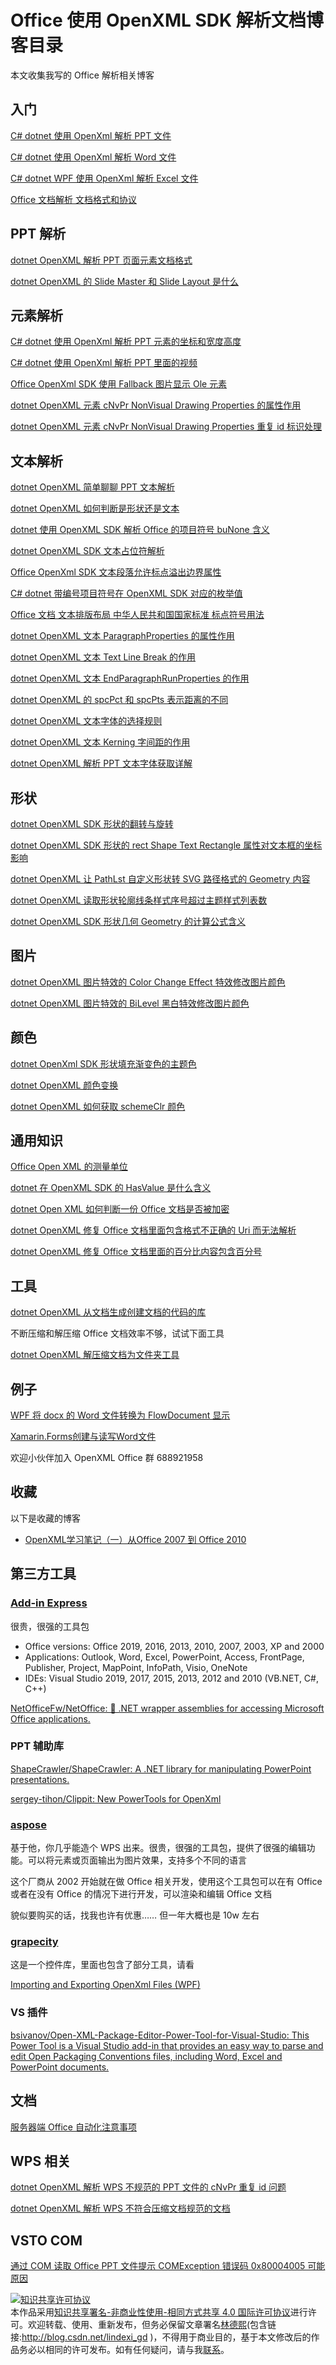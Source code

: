 # Office 使用 OpenXML SDK 解析文档博客目录

本文收集我写的 Office 解析相关博客

<!--more-->
<!-- CreateTime:7/4/2020 10:05:36 AM -->



## 入门

[C# dotnet 使用 OpenXml 解析 PPT 文件](https://blog.lindexi.com/post/C-dotnet-%E4%BD%BF%E7%94%A8-OpenXml-%E8%A7%A3%E6%9E%90-PPT-%E6%96%87%E4%BB%B6.html)

[C# dotnet 使用 OpenXml 解析 Word 文件](https://blog.lindexi.com/post/C-dotnet-%E4%BD%BF%E7%94%A8-OpenXml-%E8%A7%A3%E6%9E%90-Word-%E6%96%87%E4%BB%B6.html )

[C# dotnet WPF 使用 OpenXml 解析 Excel 文件](https://blog.lindexi.com/post/C-dotnet-WPF-%E4%BD%BF%E7%94%A8-OpenXml-%E8%A7%A3%E6%9E%90-Excel-%E6%96%87%E4%BB%B6.html)

[Office 文档解析 文档格式和协议](https://blog.lindexi.com/post/Office-%E6%96%87%E6%A1%A3%E8%A7%A3%E6%9E%90-%E6%96%87%E6%A1%A3%E6%A0%BC%E5%BC%8F%E5%92%8C%E5%8D%8F%E8%AE%AE.html )

## PPT 解析

[dotnet OpenXML 解析 PPT 页面元素文档格式](https://blog.lindexi.com/post/dotnet-OpenXML-%E8%A7%A3%E6%9E%90-PPT-%E9%A1%B5%E9%9D%A2%E5%85%83%E7%B4%A0%E6%96%87%E6%A1%A3%E6%A0%BC%E5%BC%8F.html )

[dotnet OpenXML 的 Slide Master 和 Slide Layout 是什么](https://blog.lindexi.com/post/dotnet-OpenXML-%E7%9A%84-Slide-Master-%E5%92%8C-Slide-Layout-%E6%98%AF%E4%BB%80%E4%B9%88.html )



## 元素解析

[C# dotnet 使用 OpenXml 解析 PPT 元素的坐标和宽度高度](https://blog.lindexi.com/post/C-dotnet-%E4%BD%BF%E7%94%A8-OpenXml-%E8%A7%A3%E6%9E%90-PPT-%E5%85%83%E7%B4%A0%E7%9A%84%E5%9D%90%E6%A0%87%E5%92%8C%E5%AE%BD%E5%BA%A6%E9%AB%98%E5%BA%A6.html)

[C# dotnet 使用 OpenXml 解析 PPT 里面的视频](https://blog.lindexi.com/post/C-dotnet-%E4%BD%BF%E7%94%A8-OpenXml-%E8%A7%A3%E6%9E%90-PPT-%E9%87%8C%E9%9D%A2%E7%9A%84%E8%A7%86%E9%A2%91.html)

[Office OpenXml SDK 使用 Fallback 图片显示 Ole 元素](https://blog.lindexi.com/post/Office-OpenXml-SDK-%E4%BD%BF%E7%94%A8-Fallback-%E5%9B%BE%E7%89%87%E6%98%BE%E7%A4%BA-Ole-%E5%85%83%E7%B4%A0.html)

[dotnet OpenXML 元素 cNvPr NonVisual Drawing Properties 的属性作用](https://blog.lindexi.com/post/dotnet-OpenXML-%E5%85%83%E7%B4%A0-cNvPr-NonVisual-Drawing-Properties-%E7%9A%84%E5%B1%9E%E6%80%A7%E4%BD%9C%E7%94%A8.html )

[dotnet OpenXML 元素 cNvPr NonVisual Drawing Properties 重复 id 标识处理](https://blog.lindexi.com/post/dotnet-OpenXML-%E5%85%83%E7%B4%A0-cNvPr-NonVisual-Drawing-Properties-%E9%87%8D%E5%A4%8D-id-%E6%A0%87%E8%AF%86%E5%A4%84%E7%90%86.html )

## 文本解析

[dotnet OpenXML 简单聊聊 PPT 文本解析](https://blog.lindexi.com/post/dotnet-OpenXML-%E7%AE%80%E5%8D%95%E8%81%8A%E8%81%8A-PPT-%E6%96%87%E6%9C%AC%E8%A7%A3%E6%9E%90.html )

[dotnet OpenXML 如何判断是形状还是文本](https://blog.lindexi.com/post/dotnet-OpenXML-%E5%A6%82%E4%BD%95%E5%88%A4%E6%96%AD%E6%98%AF%E5%BD%A2%E7%8A%B6%E8%BF%98%E6%98%AF%E6%96%87%E6%9C%AC.html )

[dotnet 使用 OpenXML SDK 解析 Office 的项目符号 buNone 含义](https://blog.lindexi.com/post/dotnet-%E4%BD%BF%E7%94%A8-OpenXML-SDK-%E8%A7%A3%E6%9E%90-Office-%E7%9A%84%E9%A1%B9%E7%9B%AE%E7%AC%A6%E5%8F%B7-buNone-%E5%90%AB%E4%B9%89.html)

[dotnet OpenXML SDK 文本占位符解析](https://blog.lindexi.com/post/dotnet-OpenXML-SDK-%E6%96%87%E6%9C%AC%E5%8D%A0%E4%BD%8D%E7%AC%A6%E8%A7%A3%E6%9E%90.html)

[Office OpenXml SDK 文本段落允许标点溢出边界属性](https://blog.lindexi.com/post/Office-OpenXml-SDK-%E6%96%87%E6%9C%AC%E6%AE%B5%E8%90%BD%E5%85%81%E8%AE%B8%E6%A0%87%E7%82%B9%E6%BA%A2%E5%87%BA%E8%BE%B9%E7%95%8C%E5%B1%9E%E6%80%A7.html)

[C# dotnet 带编号项目符号在 OpenXML SDK 对应的枚举值](https://blog.lindexi.com/post/C-dotnet-%E5%B8%A6%E7%BC%96%E5%8F%B7%E9%A1%B9%E7%9B%AE%E7%AC%A6%E5%8F%B7%E5%9C%A8-OpenXML-SDK-%E5%AF%B9%E5%BA%94%E7%9A%84%E6%9E%9A%E4%B8%BE%E5%80%BC.html)

[Office 文档 文本排版布局 中华人民共和国国家标准 标点符号用法](https://blog.lindexi.com/post/Office-%E6%96%87%E6%A1%A3-%E6%96%87%E6%9C%AC%E6%8E%92%E7%89%88%E5%B8%83%E5%B1%80-%E4%B8%AD%E5%8D%8E%E4%BA%BA%E6%B0%91%E5%85%B1%E5%92%8C%E5%9B%BD%E5%9B%BD%E5%AE%B6%E6%A0%87%E5%87%86-%E6%A0%87%E7%82%B9%E7%AC%A6%E5%8F%B7%E7%94%A8%E6%B3%95.html )

[dotnet OpenXML 文本 ParagraphProperties 的属性作用](https://blog.lindexi.com/post/dotnet-OpenXML-%E6%96%87%E6%9C%AC-ParagraphProperties-%E7%9A%84%E5%B1%9E%E6%80%A7%E4%BD%9C%E7%94%A8.html )

[dotnet OpenXML 文本 Text Line Break 的作用](https://blog.lindexi.com/post/dotnet-OpenXML-%E6%96%87%E6%9C%AC-Text-Line-Break-%E7%9A%84%E4%BD%9C%E7%94%A8.html )

[dotnet OpenXML 文本 EndParagraphRunProperties 的作用](https://blog.lindexi.com/post/dotnet-OpenXML-%E6%96%87%E6%9C%AC-EndParagraphRunProperties-%E7%9A%84%E4%BD%9C%E7%94%A8.html )

[dotnet OpenXML 的 spcPct 和 spcPts 表示距离的不同](https://blog.lindexi.com/post/dotnet-OpenXML-%E7%9A%84-spcPct-%E5%92%8C-spcPts-%E8%A1%A8%E7%A4%BA%E8%B7%9D%E7%A6%BB%E7%9A%84%E4%B8%8D%E5%90%8C.html )

[dotnet OpenXML 文本字体的选择规则](https://blog.lindexi.com/post/dotnet-OpenXML-%E6%96%87%E6%9C%AC%E5%AD%97%E4%BD%93%E7%9A%84%E9%80%89%E6%8B%A9%E8%A7%84%E5%88%99.html)

[dotnet OpenXML 文本 Kerning 字间距的作用](https://lindexi.gitee.io/post/dotnet-OpenXML-%E6%96%87%E6%9C%AC-Kerning-%E5%AD%97%E9%97%B4%E8%B7%9D%E7%9A%84%E4%BD%9C%E7%94%A8.html )

[dotnet OpenXML 解析 PPT 文本字体获取详解](https://lindexi.gitee.io/post/dotnet-OpenXML-%E8%A7%A3%E6%9E%90-PPT-%E6%96%87%E6%9C%AC%E5%AD%97%E4%BD%93%E8%8E%B7%E5%8F%96%E8%AF%A6%E8%A7%A3.html )

## 形状

[dotnet OpenXML SDK 形状的翻转与旋转](https://blog.lindexi.com/post/dotnet-OpenXML-SDK-%E5%BD%A2%E7%8A%B6%E7%9A%84%E7%BF%BB%E8%BD%AC%E4%B8%8E%E6%97%8B%E8%BD%AC.html )

[dotnet OpenXML SDK 形状的 rect Shape Text Rectangle 属性对文本框的坐标影响](https://lindexi.gitee.io/post/dotnet-OpenXML-SDK-%E5%BD%A2%E7%8A%B6%E7%9A%84-rect-Shape-Text-Rectangle-%E5%B1%9E%E6%80%A7%E5%AF%B9%E6%96%87%E6%9C%AC%E6%A1%86%E7%9A%84%E5%9D%90%E6%A0%87%E5%BD%B1%E5%93%8D.html )

[dotnet OpenXML 让 PathLst 自定义形状转 SVG 路径格式的 Geometry 内容](https://blog.lindexi.com/post/dotnet-OpenXML-%E8%AE%A9-PathLst-%E8%87%AA%E5%AE%9A%E4%B9%89%E5%BD%A2%E7%8A%B6%E8%BD%AC-SVG-%E8%B7%AF%E5%BE%84%E6%A0%BC%E5%BC%8F%E7%9A%84-Geometry-%E5%86%85%E5%AE%B9.html )

[dotnet OpenXML 读取形状轮廓线条样式序号超过主题样式列表数](https://blog.lindexi.com/post/dotnet-OpenXML-%E8%AF%BB%E5%8F%96%E5%BD%A2%E7%8A%B6%E8%BD%AE%E5%BB%93%E7%BA%BF%E6%9D%A1%E6%A0%B7%E5%BC%8F%E5%BA%8F%E5%8F%B7%E8%B6%85%E8%BF%87%E4%B8%BB%E9%A2%98%E6%A0%B7%E5%BC%8F%E5%88%97%E8%A1%A8%E6%95%B0.html )

[dotnet OpenXML SDK 形状几何 Geometry 的计算公式含义](https://blog.lindexi.com/post/dotnet-OpenXML-SDK-%E5%BD%A2%E7%8A%B6%E5%87%A0%E4%BD%95-Geometry-%E7%9A%84%E8%AE%A1%E7%AE%97%E5%85%AC%E5%BC%8F%E5%90%AB%E4%B9%89.html )

## 图片

[dotnet OpenXML 图片特效的 Color Change Effect 特效修改图片颜色](https://lindexi.gitee.io/post/dotnet-OpenXML-%E5%9B%BE%E7%89%87%E7%89%B9%E6%95%88%E7%9A%84-Color-Change-Effect-%E7%89%B9%E6%95%88%E4%BF%AE%E6%94%B9%E5%9B%BE%E7%89%87%E9%A2%9C%E8%89%B2.html )

[dotnet OpenXML 图片特效的 BiLevel 黑白特效修改图片颜色](https://lindexi.gitee.io/post/dotnet-OpenXML-%E5%9B%BE%E7%89%87%E7%89%B9%E6%95%88%E7%9A%84-BiLevel-%E9%BB%91%E7%99%BD%E7%89%B9%E6%95%88%E4%BF%AE%E6%94%B9%E5%9B%BE%E7%89%87%E9%A2%9C%E8%89%B2.html )

## 颜色

[dotnet OpenXml SDK 形状填充渐变色的主题色](https://blog.lindexi.com/post/dotnet-OpenXml-SDK-%E5%BD%A2%E7%8A%B6%E5%A1%AB%E5%85%85%E6%B8%90%E5%8F%98%E8%89%B2%E7%9A%84%E4%B8%BB%E9%A2%98%E8%89%B2.html)

[dotnet OpenXML 颜色变换](https://blog.lindexi.com/post/dotnet-OpenXML-%E9%A2%9C%E8%89%B2%E5%8F%98%E6%8D%A2.html )

[dotnet OpenXML 如何获取 schemeClr 颜色](https://blog.lindexi.com/post/dotnet-OpenXML-%E5%A6%82%E4%BD%95%E8%8E%B7%E5%8F%96-schemeClr-%E9%A2%9C%E8%89%B2.html )

## 通用知识

[Office Open XML 的测量单位](https://blog.lindexi.com/post/Office-Open-XML-%E7%9A%84%E6%B5%8B%E9%87%8F%E5%8D%95%E4%BD%8D.html )

[dotnet 在 OpenXML SDK 的 HasValue 是什么含义](https://blog.lindexi.com/post/dotnet-%E5%9C%A8-OpenXML-SDK-%E7%9A%84-HasValue-%E6%98%AF%E4%BB%80%E4%B9%88%E5%90%AB%E4%B9%89.html)

[dotnet Open XML 如何判断一份 Office 文档是否被加密](https://blog.lindexi.com/post/dotnet-Open-XML-%E5%A6%82%E4%BD%95%E5%88%A4%E6%96%AD%E4%B8%80%E4%BB%BD-Office-%E6%96%87%E6%A1%A3%E6%98%AF%E5%90%A6%E8%A2%AB%E5%8A%A0%E5%AF%86.html )

[dotnet OpenXML 修复 Office 文档里面包含格式不正确的 Uri 而无法解析](https://blog.lindexi.com/post/dotnet-OpenXML-%E4%BF%AE%E5%A4%8D-Office-%E6%96%87%E6%A1%A3%E9%87%8C%E9%9D%A2%E5%8C%85%E5%90%AB%E6%A0%BC%E5%BC%8F%E4%B8%8D%E6%AD%A3%E7%A1%AE%E7%9A%84-Uri-%E8%80%8C%E6%97%A0%E6%B3%95%E8%A7%A3%E6%9E%90.html )

[dotnet OpenXML 修复 Office 文档里面的百分比内容包含百分号](https://blog.lindexi.com/post/dotnet-OpenXML-%E4%BF%AE%E5%A4%8D-Office-%E6%96%87%E6%A1%A3%E9%87%8C%E9%9D%A2%E7%9A%84%E7%99%BE%E5%88%86%E6%AF%94%E5%86%85%E5%AE%B9%E5%8C%85%E5%90%AB%E7%99%BE%E5%88%86%E5%8F%B7.html )

## 工具

[dotnet OpenXML 从文档生成创建文档的代码的库](https://blog.lindexi.com/post/dotnet-OpenXML-%E4%BB%8E%E6%96%87%E6%A1%A3%E7%94%9F%E6%88%90%E5%88%9B%E5%BB%BA%E6%96%87%E6%A1%A3%E7%9A%84%E4%BB%A3%E7%A0%81%E7%9A%84%E5%BA%93.html )

不断压缩和解压缩 Office 文档效率不够，试试下面工具

[dotnet OpenXML 解压缩文档为文件夹工具](https://blog.lindexi.com/post/dotnet-OpenXML-%E8%A7%A3%E5%8E%8B%E7%BC%A9%E6%96%87%E6%A1%A3%E4%B8%BA%E6%96%87%E4%BB%B6%E5%A4%B9%E5%B7%A5%E5%85%B7.html )

## 例子

[WPF 将 docx 的 Word 文件转换为 FlowDocument 显示](https://lindexi.gitee.io/post/WPF-%E5%B0%86-docx-%E7%9A%84-Word-%E6%96%87%E4%BB%B6%E8%BD%AC%E6%8D%A2%E4%B8%BA-FlowDocument-%E6%98%BE%E7%A4%BA.html )

[Xamarin.Forms创建与读写Word文件](https://mp.weixin.qq.com/s/S3xK4Vn4cst8J-uMWJ0I7A )

欢迎小伙伴加入 OpenXML Office 群 688921958

## 收藏

以下是收藏的博客

- [OpenXML学习笔记（一）从Office 2007 到 Office 2010](https://www.cnblogs.com/brooks-dotnet/archive/2010/02/08/1665600.html)

## 第三方工具

### [Add-in Express](https://www.add-in-express.com/)

很贵，很强的工具包

- Office versions: Office 2019, 2016, 2013, 2010, 2007, 2003, XP and 2000
- Applications: Outlook, Word, Excel, PowerPoint, Access, FrontPage, Publisher, Project, MapPoint, InfoPath, Visio, OneNote
- IDEs: Visual Studio 2019, 2017, 2015, 2013, 2012 and 2010 (VB.NET, C#, C++)

[NetOfficeFw/NetOffice: 🌌 .NET wrapper assemblies for accessing Microsoft Office applications.](https://github.com/NetOfficeFw/NetOffice )

### PPT 辅助库

[ShapeCrawler/ShapeCrawler: A .NET library for manipulating PowerPoint presentations.](https://github.com/ShapeCrawler/ShapeCrawler )

[sergey-tihon/Clippit: New PowerTools for OpenXml](https://github.com/sergey-tihon/Clippit )

### [aspose](https://www.aspose.com/ )

基于他，你几乎能造个 WPS 出来。很贵，很强的工具包，提供了很强的编辑功能。可以将元素或页面输出为图片效果，支持多个不同的语言

这个厂商从 2002 开始就在做 Office 相关开发，使用这个工具包可以在有 Office 或者在没有 Office 的情况下进行开发，可以渲染和编辑 Office 文档

貌似要购买的话，找我也许有优惠…… 但一年大概也是 10w 左右


### [grapecity](https://www.grapecity.com)

这是一个控件库，里面也包含了部分工具，请看

[Importing and Exporting OpenXml Files (WPF) ](https://www.grapecity.com/componentone/docs/wpf/online-excel/importingandexportin.html )

### VS 插件

[bsivanov/Open-XML-Package-Editor-Power-Tool-for-Visual-Studio: This Power Tool is a Visual Studio add-in that provides an easy way to parse and edit Open Packaging Conventions files, including Word, Excel and PowerPoint documents.](https://github.com/bsivanov/Open-XML-Package-Editor-Power-Tool-for-Visual-Studio )

## 文档

[服务器端 Office 自动化注意事项](https://support.microsoft.com/zh-cn/help/257757/considerations-for-server-side-automation-of-office )

## WPS 相关

[dotnet OpenXML 解析 WPS 不规范的 PPT 文件的 cNvPr 重复 id 问题](https://blog.lindexi.com/post/dotnet-OpenXML-%E8%A7%A3%E6%9E%90-WPS-%E4%B8%8D%E8%A7%84%E8%8C%83%E7%9A%84-PPT-%E6%96%87%E4%BB%B6%E7%9A%84-cNvPr-%E9%87%8D%E5%A4%8D-id-%E9%97%AE%E9%A2%98.html )

[dotnet OpenXML 解析 WPS 不符合压缩文档规范的文档](https://blog.lindexi.com/post/dotnet-OpenXML-%E8%A7%A3%E6%9E%90-WPS-%E4%B8%8D%E7%AC%A6%E5%90%88%E5%8E%8B%E7%BC%A9%E6%96%87%E6%A1%A3%E8%A7%84%E8%8C%83%E7%9A%84%E6%96%87%E6%A1%A3.html )

## VSTO COM

[通过 COM 读取 Office PPT 文件提示 COMException 错误码 0x80004005 可能原因](https://blog.lindexi.com/post/%E9%80%9A%E8%BF%87-COM-%E8%AF%BB%E5%8F%96-Office-PPT-%E6%96%87%E4%BB%B6%E6%8F%90%E7%A4%BA-COMException-%E9%94%99%E8%AF%AF%E7%A0%81-0x80004005-%E5%8F%AF%E8%83%BD%E5%8E%9F%E5%9B%A0.html )

<a rel="license" href="http://creativecommons.org/licenses/by-nc-sa/4.0/"><img alt="知识共享许可协议" style="border-width:0" src="https://i.creativecommons.org/l/by-nc-sa/4.0/88x31.png" /></a><br />本作品采用<a rel="license" href="http://creativecommons.org/licenses/by-nc-sa/4.0/">知识共享署名-非商业性使用-相同方式共享 4.0 国际许可协议</a>进行许可。欢迎转载、使用、重新发布，但务必保留文章署名[林德熙](http://blog.csdn.net/lindexi_gd)(包含链接:http://blog.csdn.net/lindexi_gd )，不得用于商业目的，基于本文修改后的作品务必以相同的许可发布。如有任何疑问，请与我[联系](mailto:lindexi_gd@163.com)。
